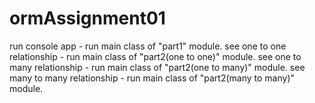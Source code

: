 # ormAssignment01
run console app - run main class of "part1" module.
see one to one relationship - run main class of "part2(one to one)" module.
see one to many relationship - run main class of "part2(one to many)" module.
see many to many relationship - run main class of "part2(many to many)" module.
